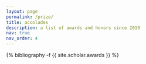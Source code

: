 ```yaml
---
layout: page
permalink: /prize/
title: accolades
description: a list of awards and honors since 2019
nav: true
nav_order: 4
---
```

<!-- _pages/accolades.md -->
<div class="publications">

{% bibliography -f {{ site.scholar.awards }} %}

</div>
